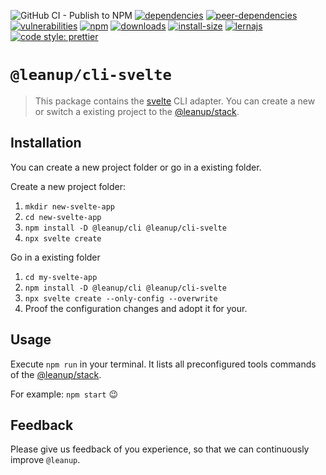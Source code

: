 ![GitHub CI - Publish to NPM](https://github.com/leanupjs/leanup/workflows/GitHub%20CI%20-%20Publish%20to%20NPM/badge.svg)
[![dependencies][dependencies]][dependencies-url]
[![peer-dependencies][peer-dependencies]][peer-dependencies-url]
[![vulnerabilities][vulnerabilities]][vulnerabilities-url]
[![npm][npm]][npm-url]
[![downloads][downloads]][downloads-url]
[![install-size][install-size]][install-size-url]
[![lernajs][lernajs]][lernajs-url]
[![code style: prettier](https://img.shields.io/badge/code_style-prettier-ff69b4.svg)](https://github.com/prettier/prettier)

[npm]: https://img.shields.io/npm/v/@leanup/cli-svelte
[npm-url]: https://www.npmjs.com/package/@leanup/cli-svelte
[dependencies]: https://status.david-dm.org/gh/leanupjs/leanup.svg?path=packages/cli/frameworks/svelte&ref=release/1.2
[dependencies-url]: https://david-dm.org/leanupjs/leanup?path=packages/cli/frameworks/svelte&ref=release/1.2
[peer-dependencies]: https://status.david-dm.org/gh/leanupjs/leanup.svg?path=packages/cli/frameworks/svelte&ref=release/1.2&type=peer
[peer-dependencies-url]: https://david-dm.org/leanupjs/leanup?path=packages/cli/frameworks/svelte&ref=release/1.2&type=peer
[vulnerabilities]: https://img.shields.io/snyk/vulnerabilities/npm/@leanup/cli-svelte
[vulnerabilities-url]: https://snyk.io/test/npm/@leanup/cli-svelte
[downloads]: https://img.shields.io/npm/dt/@leanup/cli-svelte
[downloads-url]: https://npmcharts.com/compare/@leanup/cli-svelte?minimal=true
[install-size]: https://packagephobia.now.sh/badge?p=@leanup/cli-svelte@next
[install-size-url]: https://packagephobia.now.sh/result?p=@leanup/cli-svelte@next
[lernajs]: https://img.shields.io/badge/managed%20with-lerna-blueviolet
[lernajs-url]: https://lerna.js.org

# `@leanup/cli-svelte`

> This package contains the [svelte](https://svelte.dev) CLI adapter. You can create a new or switch a existing project to the [@leanup/stack](https://www.npmjs.com/package/@leanup/stack).

## Installation

You can create a new project folder or go in a existing folder.

Create a new project folder:

1. `mkdir new-svelte-app`
2. `cd new-svelte-app`
3. `npm install -D @leanup/cli @leanup/cli-svelte`
4. `npx svelte create`

Go in a existing folder

1. `cd my-svelte-app`
2. `npm install -D @leanup/cli @leanup/cli-svelte`
3. `npx svelte create --only-config --overwrite`
4. Proof the configuration changes and adopt it for your.

## Usage

Execute `npm run` in your terminal. It lists all preconfigured tools commands of the [@leanup/stack](https://www.npmjs.com/package/@leanup/stack).

For example: `npm start` 😉

## Feedback

Please give us feedback of you experience, so that we can continuously improve `@leanup`.
